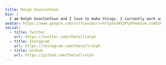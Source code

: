 ```yaml
---
title: Ralph Gnonlonfoun
bio: |
  I am Ralph Gnonlonfoun and I love to make things. I currently work as a product designer at Trellix[trellix.io] where we are building the future of ecommerce marketing. On this blog I share my thought about design and antrepreneurship.
avatar: https://www.google.com/url?sa=i&url=https%3A%2F%2Fmedium.com%2F%40thetallralph&psig=AOvVaw0GLuvirtsm3mkwe1CU-Bre&ust=1603181796861000&source=images&cd=vfe&ved=0CAIQjRxqFwoTCLD5id6bwOwCFQAAAAAdAAAAABAD
social:
  - title: Twitter
    url: https://twitter.com/thetallralph
  - title: Instagram
    url: https://instagram.com/thetallralph
  - title: Github
    url: https://github.com/thetallralph
---
```

